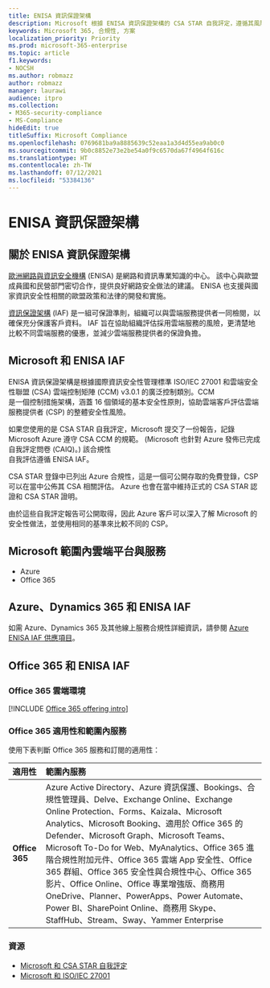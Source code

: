 ```yaml
---
title: ENISA 資訊保證架構
description: Microsoft 根據 ENISA 資訊保證架構的 CSA STAR 自我評定，遵循其風險評估工具。
keywords: Microsoft 365, 合規性, 方案
localization_priority: Priority
ms.prod: microsoft-365-enterprise
ms.topic: article
f1.keywords:
- NOCSH
ms.author: robmazz
author: robmazz
manager: laurawi
audience: itpro
ms.collection:
- M365-security-compliance
- MS-Compliance
hideEdit: true
titleSuffix: Microsoft Compliance
ms.openlocfilehash: 0769681ba9a8885639c52eaa1a3d4d55ea9ab0c0
ms.sourcegitcommit: 9b0c8852e73e2be54a0f9c6570da67f4964f616c
ms.translationtype: HT
ms.contentlocale: zh-TW
ms.lasthandoff: 07/12/2021
ms.locfileid: "53384136"
---
```

# <a name="enisa-information-assurance-framework"></a>ENISA 資訊保證架構

## <a name="about-the-enisa-information-assurance-framework"></a>關於 ENISA 資訊保證架構

[歐洲網路與資訊安全機構](https://www.enisa.europa.eu/) (ENISA) 是網路和資訊專業知識的中心。 該中心與歐盟成員國和民營部門密切合作，提供良好網路安全做法的建議。 ENISA 也支援與國家資訊安全性相關的歐盟政策和法律的開發和實施。

[資訊保證架構](https://www.enisa.europa.eu/publications/cloud-computing-information-assurance-framework) (IAF) 是一組可保證準則，組織可以與雲端服務提供者一同檢閱，以確保充分保護客戶資料。 IAF 旨在協助組織評估採用雲端服務的風險，更清楚地比較不同雲端服務的優惠，並減少雲端服務提供者的保證負擔。

## <a name="microsoft-and-the-enisa-iaf"></a>Microsoft 和 ENISA IAF

ENISA 資訊保證架構是根據國際資訊安全性管理標準 ISO/IEC 27001 和雲端安全性聯盟 (CSA) 雲端控制矩陣 (CCM) v3.0.1 的廣泛控制類別。CCM  
是一個控制措施架構，涵蓋 16 個領域的基本安全性原則，協助雲端客戶評估雲端服務提供者 (CSP) 的整體安全性風險。

如果您使用的是 CSA STAR 自我評定，Microsoft 提交了一份報告，記錄 Microsoft Azure 遵守 CSA CCM 的規範。 (Microsoft 也針對 Azure 發佈已完成自我評定問卷 (CAIQ)。) 該合規性  
自我評估遵循 ENISA IAF。

CSA STAR 登錄中已列出 Azure 合規性，這是一個可公開存取的免費登錄，CSP 可以在當中公佈其 CSA 相關評估。 Azure 也會在當中維持正式的 CSA STAR 認證和 CSA STAR 證明。

由於這些自我評定報告可公開取得，因此 Azure 客戶可以深入了解 Microsoft 的安全性做法，並使用相同的基準來比較不同的 CSP。

## <a name="microsoft-in-scope-cloud-platforms--services"></a>Microsoft 範圍內雲端平台與服務

- Azure
- Office 365

## <a name="azure-dynamics-365-and-enisa-iaf"></a>Azure、Dynamics 365 和 ENISA IAF

如需 Azure、Dynamics 365 及其他線上服務合規性詳細資訊，請參閱 [Azure ENISA IAF 供應項目](/azure/compliance/offerings/offering-eu-enisa-iaf)。

## <a name="office-365-and-enisa-iaf"></a>Office 365 和 ENISA IAF

### <a name="office-365-cloud-environments"></a>Office 365 雲端環境

[!INCLUDE [Office 365 offering intro](../includes/o365-offering-introduction.md)]

### <a name="office-365-applicability-and-in-scope-services"></a>Office 365 適用性和範圍內服務

使用下表判斷 Office 365 服務和訂閱的適用性：

| **適用性** | **範圍內服務** |
|:------------------|:----------------------|
| **Office 365** | Azure Active Directory、Azure 資訊保護、Bookings、合規性管理員、Delve、Exchange Online、Exchange Online Protection、Forms、Kaizala、Microsoft Analytics、Microsoft Booking、適用於 Office 365 的 Defender、Microsoft Graph、Microsoft Teams、Microsoft To-Do for Web、MyAnalytics、Office 365 進階合規性附加元件、Office 365 雲端 App 安全性、Office 365 群組、Office 365 安全性與合規性中心、Office 365 影片、Office Online、Office 專業增強版、商務用 OneDrive、Planner、PowerApps、Power Automate、Power BI、SharePoint Online、商務用 Skype、StaffHub、Stream、Sway、Yammer Enterprise |

### <a name="resources"></a>資源

- [Microsoft 和 CSA STAR 自我評定](offering-csa-star-self-assessment.md)
- [Microsoft 和 ISO/IEC 27001](offering-ISO-27001.md)
